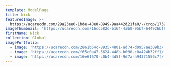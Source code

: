 ```yaml
---
template: ModelPage
title: Nick
featuredImage: >-
  https://ucarecdn.com/29a23ee0-1bde-48e0-8949-9aa442d21fa0/-/crop/1732x1261/0,333/-/preview/
imageThumbnail: 'https://ucarecdn.com/16cc582d-b164-4ab0-95bf-644926bf8db8/'
firstName: Nick
collection: Global
imagePortfolio:
  - image: 'https://ucarecdn.com/2861b54c-8935-4801-ad74-d0957ae309b3/'
  - image: 'https://ucarecdn.com/f65c0a47-5624-448b-b090-c0a424b32ff1/'
  - image: 'https://ucarecdn.com/16e61670-c0b4-4d5f-9d7a-a94371556c7f/'
---
```


